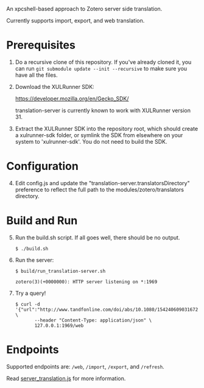 An xpcshell-based approach to Zotero server side translation.

Currently supports import, export, and web translation.

Prerequisites
=============

1. Do a recursive clone of this repository. If you've already cloned it, you can run `git submodule update --init --recursive` to make sure you have all the files.

2. Download the XULRunner SDK:

   https://developer.mozilla.org/en/Gecko_SDK/
   
   translation-server is currently known to work with XULRunner version 31.

3. Extract the XULRunner SDK into the repository root, which should create a xulrunner-sdk folder, or symlink the SDK from elsewhere on your system to 'xulrunner-sdk'. You do not need to build the SDK.


Configuration
=============

4. Edit config.js and update the "translation-server.translatorsDirectory" preference to reflect the full path to the modules/zotero/translators directory.

Build and Run
=============

5. Run the build.sh script.  If all goes well, there should be no output.

   ```
   $ ./build.sh
   ```

6. Run the server:

   ```
   $ build/run_translation-server.sh 

   zotero(3)(+0000000): HTTP server listening on *:1969
   ```

7. Try a query!

   ```
   $ curl -d '{"url":"http://www.tandfonline.com/doi/abs/10.1080/15424060903167229","sessionid":"abc123"}' \
          --header "Content-Type: application/json" \
          127.0.0.1:1969/web
   ```

Endpoints
=========

Supported endpoints are: `/web`, `/import`, `/export`, and `/refresh`.

Read [server_translation.js](./src/server_translation.js) for more information.
